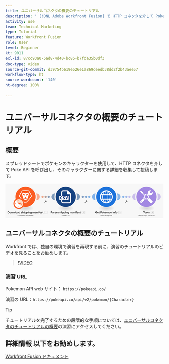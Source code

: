 ```yaml
---
title: ユニバーサルコネクタの概要のチュートリアル
description: ' [!DNL Adobe Workfront Fusion] で HTTP コネクタを介して Poke API を呼び出し、ポケモンキャラクターに関する情報を収集して投稿する方法を学びます。'
activity: use
team: Technical Marketing
type: Tutorial
feature: Workfront Fusion
role: User
level: Beginner
kt: 9011
exl-id: 87cc93a0-5ad8-4d40-bc85-b7fda35b0df3
doc-type: video
source-git-commit: d39754b619e526e1a869deedb38dd2f2b43aee57
workflow-type: ht
source-wordcount: '140'
ht-degree: 100%

---
```


# ユニバーサルコネクタの概要のチュートリアル

## 概要

スプレッドシートでポケモンのキャラクターを使用して、HTTP コネクタを介して Poke API を呼び出し、そのキャラクターに関する詳細を収集して投稿します。

![Fusion シナリオの画像](assets/universal-connectors-and-routing-1.png)

## ユニバーサルコネクタの概要のチュートリアル

Workfront では、独自の環境で演習を再現する前に、演習のチュートリアルのビデオを見ることをお勧めします。

>[!VIDEO](https://video.tv.adobe.com/v/335270/?quality=12)

### 演習 URL

Pokemon API web サイト： `https://pokeapi.co/`

演習の URL：`https://pokeapi.co/api/v2/pokemon/{Character}`

>[!TIP]
>
>チュートリアルを完了するための段階的な手順については、[ユニバーサルコネクタのチュートリアルの概要](https://experienceleague.adobe.com/docs/workfront-learn/tutorials-workfront/fusion/exercises/introduction-to-universal-connectors.html?lang=ja)の演習にアクセスしてください。


## 詳細情報 以下をお勧めします。

[Workfront Fusion ドキュメント](https://experienceleague.adobe.com/docs/workfront/using/adobe-workfront-fusion/workfront-fusion-2.html?lang=ja)
